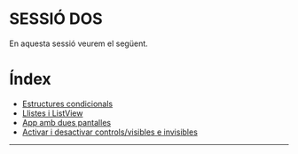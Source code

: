 # SESSIÓ DOS

En aquesta sessió veurem el següent.

# Índex

- [Estructures condicionals](#estructures-condicionals)
- [Llistes i ListView](llistes.md)
- [App amb dues pantalles](2pantalles.md)
- [Activar i desactivar controls/visibles e invisibles](#desactivar)





---


